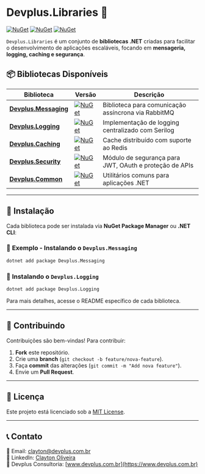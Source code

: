 # Devplus.Libraries 🚀

[![NuGet](https://img.shields.io/nuget/v/Devplus.Messaging.svg?label=Messaging)](https://www.nuget.org/packages/Devplus.Messaging/)
[![NuGet](https://img.shields.io/nuget/v/Devplus.Logging.svg?label=Logging)](https://www.nuget.org/packages/Devplus.Logging/)
[![NuGet](https://img.shields.io/nuget/v/Devplus.Caching.svg?label=Caching)](https://www.nuget.org/packages/Devplus.Caching/)

`Devplus.Libraries` é um conjunto de **bibliotecas .NET** criadas para facilitar o desenvolvimento de aplicações escaláveis, focando em **mensageria, logging, caching e segurança**.

## 📦 **Bibliotecas Disponíveis**
| Biblioteca | Versão | Descrição |
|------------|--------|------------|
| **[Devplus.Messaging](https://www.nuget.org/packages/Devplus.Messaging/)** | [![NuGet](https://img.shields.io/nuget/v/Devplus.Messaging.svg)](https://www.nuget.org/packages/Devplus.Messaging/) | Biblioteca para comunicação assíncrona via RabbitMQ |
| **[Devplus.Logging](https://www.nuget.org/packages/Devplus.Logging/)** | [![NuGet](https://img.shields.io/nuget/v/Devplus.Logging.svg)](https://www.nuget.org/packages/Devplus.Logging/) | Implementação de logging centralizado com Serilog |
| **[Devplus.Caching](https://www.nuget.org/packages/Devplus.Caching/)** | [![NuGet](https://img.shields.io/nuget/v/Devplus.Caching.svg)](https://www.nuget.org/packages/Devplus.Caching/) | Cache distribuído com suporte ao Redis |
| **[Devplus.Security](https://www.nuget.org/packages/Devplus.Security/)** | [![NuGet](https://img.shields.io/nuget/v/Devplus.Security.svg)](https://www.nuget.org/packages/Devplus.Security/) | Módulo de segurança para JWT, OAuth e proteção de APIs |
| **[Devplus.Common](https://www.nuget.org/packages/Devplus.Common/)** | [![NuGet](https://img.shields.io/nuget/v/Devplus.Common.svg)](https://www.nuget.org/packages/Devplus.Common/) | Utilitários comuns para aplicações .NET |

---

## 🚀 **Instalação**
Cada biblioteca pode ser instalada via **NuGet Package Manager** ou **.NET CLI**:

### 📌 **Exemplo - Instalando o `Devplus.Messaging`**
```sh
dotnet add package Devplus.Messaging
```

### 📌 **Instalando o `Devplus.Logging`**
```sh
dotnet add package Devplus.Logging
```

Para mais detalhes, acesse o README específico de cada biblioteca.

---

## 🤝 **Contribuindo**
Contribuições são bem-vindas! Para contribuir:

1. **Fork** este repositório.
2. Crie uma **branch** (`git checkout -b feature/nova-feature`).
3. Faça **commit** das alterações (`git commit -m "Add nova feature"`).
4. Envie um **Pull Request**.

---

## 📄 **Licença**
Este projeto está licenciado sob a [MIT License](LICENSE).

---

## 📞 **Contato**
📧 Email: [clayton@devplus.com.br](mailto:clayton@devplus.com.br)  
🔗 LinkedIn: [Clayton Oliveira](https://www.linkedin.com/in/clayton-oliveira-7929b121/)  
🚀 Devplus Consultoria: [www.devplus.com.br](https://www.devplus.com.br)
